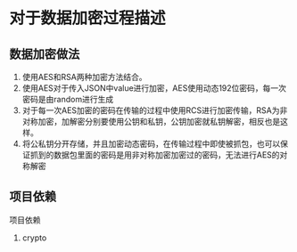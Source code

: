 # 对于数据加密过程描述
## 数据加密做法
1. 使用AES和RSA两种加密方法结合。
2. 使用AES对于传入JSON中value进行加密，AES使用动态192位密码，每一次密码是由random进行生成
3. 对于每一次AES加密的密码在传输的过程中使用RCS进行加密传输，RSA为非对称加密，加解密分别要使用公钥和私钥，公钥加密就私钥解密，相反也是这样。
4. 将公私钥分开存储，并且加密动态密码，在传输过程中即使被抓包，也可以保证抓到的数据包里面的密码是用非对称加密加密过的密码，无法进行AES的对称解密

## 项目依赖
项目依赖
1. crypto